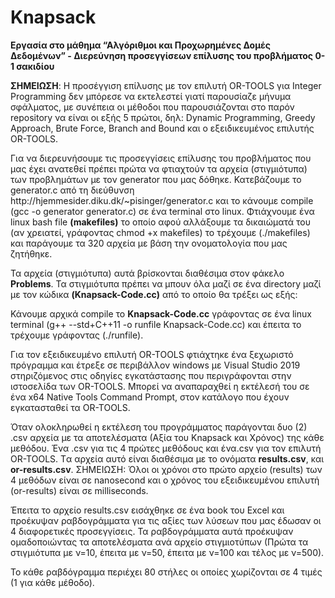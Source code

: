 # Knapsack
<b>Εργασία στο μάθημα “Αλγόριθμοι και Προχωρημένες Δομές Δεδομένων” - Διερεύνηση προσεγγίσεων επίλυσης του προβλήματος 0-1 σακιδίου</b>
<p><p><b>ΣΗΜΕΙΩΣΗ</b>: H προσέγγιση επίλυσης με τον επιλυτή OR-TOOLS για Integer Programming δεν μπόρεσε να εκτελεστεί γιατί παρουσίαζε μήνυμα σφάλματος, με συνέπεια οι μέθοδοι που παρουσιάζονται στο παρόν repository να είναι οι εξής 5 πρώτοι, δηλ: Dynamic Programming, Greedy Approach, Brute Force, Branch and Bound και ο εξειδικευμένος επιλυτής OR-TOOLS.
<p>Για να διερευνήσουμε τις προσεγγίσεις επίλυσης του προβλήματος που μας έχει ανατεθεί πρέπει πρώτα να φτιαχτούν τα αρχεία (στιγμιότυπα) των προβλημάτων με τον generator που μας δόθηκε. 
Κατεβάζουμε το generator.c από τη διεύθυνση http://hjemmesider.diku.dk/~pisinger/generator.c και το κάνουμε compile (gcc -o generator generator.c) σε ένα terminal στο linux.
Φτιάχνουμε ένα linux bash file <b>(makefiles)</b> το οποίο αφού αλλάξουμε τα δικαιώματά του (αν χρειατεί, γράφοντας chmod +x makefiles) το τρέχουμε (./makefiles) και παράγουμε τα 320 αρχεία με βάση την ονοματολογία που μας ζητήθηκε.
<p>Τα αρχεία (στιγμιότυπα) αυτά βρίσκονται διαθέσιμα στον φάκελο <b>Problems</b>.
Τα στιγμιότυπα πρέπει να μπουν όλα μαζί σε ένα directory μαζί με τον κώδικα <b>(Knapsack-Code.cc)</b> από το οποίο θα τρέξει ως εξής:
<p> Κάνουμε αρχικά compile το <b>Knapsack-Code.cc</b> γράφοντας σε ένα linux terminal (g++ --std+C++11 -o runfile Knapsack-Code.cc) και έπειτα το τρέχουμε γράφοντας (./runfile).
<p>Για τον εξειδικευμένο επιλυτή OR-TOOLS φτιάχτηκε ένα ξεχωριστό πρόγραμμα και έτρεξε σε περιβάλλον windows με Visual Studio 2019 στηριζόμενος στις οδηγίες εγκατάστασης που περιγράφονται στην ιστοσελίδα των OR-TOOLS. Μπορεί να αναπαραχθεί η εκτέλεσή του σε ένα x64 Native Tools Command Prompt, στον κατάλογο που έχουν εγκατασταθεί τα OR-TOOLS.     
<p>Όταν ολοκληρωθεί η εκτέλεση του προγράμματος παράγoνται δυο (2) .csv αρχεία με τα αποτελέσματα (Αξία του Knapsack και Χρόνος) της κάθε μεθόδου. Ένα .csv για τις 4 πρώτες μεθόδους και ένα.csv για τον επιλυτή OR-TOOLS. Tα αρχεία αυτό είναι διαθέσιμα με το ονόματα <b>results.csv</b>, και <b>or-results.csv</b>. ΣΗΜΕΙΩΣΗ: Όλοι οι χρόνοι στο πρώτο αρχείο (results) των 4 μεθόδων είναι σε nanosecond και ο χρόνος του εξειδικευμένου επιλυτή (or-results) είναι σε milliseconds.
<p>Έπειτα το αρχείο results.csv εισάχθηκε σε ένα book του Excel και προέκυψαν ραβδογράμματα για τις αξίες των λύσεων που μας έδωσαν οι 4 διαφορετικές προσεγγίσεις. Τα ραβδογράμματα αυτά προέκυψαν ομαδοποιώντας τα αποτελέσματα ανά αρχείο στιγμιοτύπων (Πρώτα τα στιγμιότυπα με ν=10, έπειτα με ν=50, έπειτα με ν=100 και τέλος με ν=500).
<p>Το κάθε ραβδόγραμμα περιέχει 80 στήλες οι οποίες χωρίζονται σε 4 τιμές (1 για κάθε μέθοδο).
